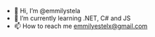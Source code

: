 - 👋 Hi, I’m @emmilystela
- 🌱 I’m currently learning .NET, C# and JS
- 📫 How to reach me emmilyestelx@gmail.com 

<!---
emmilystela/emmilystela is a ✨ special ✨ repository because its `README.md` (this file) appears on your GitHub profile.
You can click the Preview link to take a look at your changes.
--->
